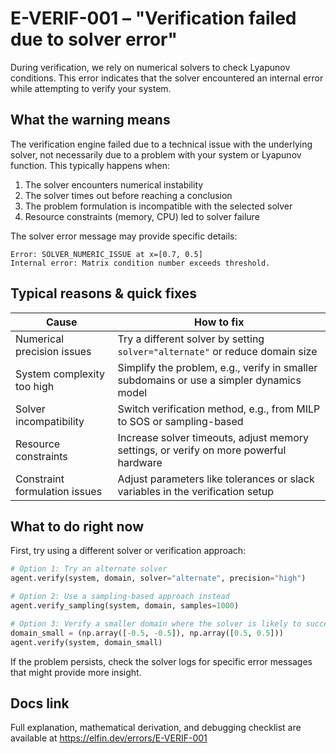 # E-VERIF-001 – "Verification failed due to solver error"

During verification, we rely on numerical solvers to check Lyapunov conditions. This error indicates that the solver encountered an internal error while attempting to verify your system.

## What the warning means

The verification engine failed due to a technical issue with the underlying solver, not necessarily due to a problem with your system or Lyapunov function. This typically happens when:

1. The solver encounters numerical instability
2. The solver times out before reaching a conclusion
3. The problem formulation is incompatible with the selected solver
4. Resource constraints (memory, CPU) led to solver failure

The solver error message may provide specific details:
```
Error: SOLVER_NUMERIC_ISSUE at x=[0.7, 0.5]
Internal error: Matrix condition number exceeds threshold.
```

## Typical reasons & quick fixes

| Cause | How to fix |
|-------|------------|
| Numerical precision issues | Try a different solver by setting `solver="alternate"` or reduce domain size |
| System complexity too high | Simplify the problem, e.g., verify in smaller subdomains or use a simpler dynamics model |
| Solver incompatibility | Switch verification method, e.g., from MILP to SOS or sampling-based |  
| Resource constraints | Increase solver timeouts, adjust memory settings, or verify on more powerful hardware |
| Constraint formulation issues | Adjust parameters like tolerances or slack variables in the verification setup |

## What to do right now

First, try using a different solver or verification approach:

```python
# Option 1: Try an alternate solver
agent.verify(system, domain, solver="alternate", precision="high")

# Option 2: Use a sampling-based approach instead 
agent.verify_sampling(system, domain, samples=1000)

# Option 3: Verify a smaller domain where the solver is likely to succeed
domain_small = (np.array([-0.5, -0.5]), np.array([0.5, 0.5]))
agent.verify(system, domain_small)
```

If the problem persists, check the solver logs for specific error messages that might provide more insight.

## Docs link

Full explanation, mathematical derivation, and debugging checklist are available at
https://elfin.dev/errors/E-VERIF-001
